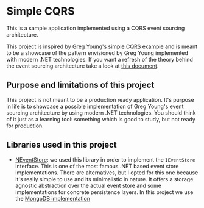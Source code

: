 # Simple CQRS

This is a sample application implemented using a CQRS event sourcing architecture.

This project is inspired by [Greg Young's simple CQRS example](https://github.com/gregoryyoung/m-r) and is meant to be a showcase of the pattern envisioned by Greg Young implemented with modern .NET technologies. If you want a refresh of the theory behind the event sourcing architecture take a look at [this document](https://cqrs.files.wordpress.com/2010/11/cqrs_documents.pdf).

## Purpose and limitations of this project

This project is not meant to be a production ready application. It's purpose in life is to showcase a possible implementation of Greg Young's event sourcing architecture by using modern .NET technologies. You should think of it just as a learning tool: something which is good to study, but not ready for production.

## Libraries used in this project

 - [NEventStore](https://github.com/NEventStore/NEventStore): we used this library in order to implement the `IEventStore` interface. This is one of the most famous .NET based event store implementations. There are alternatives, but I opted for this one because it's really simple to use and its minimalistic in nature. It offers a storage agnostic abstraction over the actual event store and some implementations for concrete persistence layers. In this project we use the [MongoDB implementation](https://github.com/NEventStore/NEventStore.Persistence.MongoDB) 
